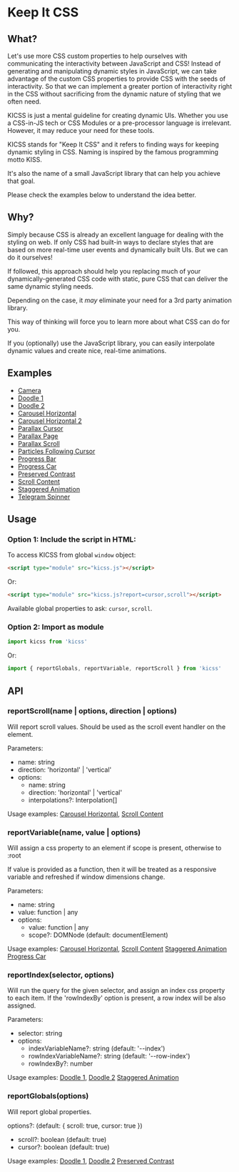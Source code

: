 # Keep It CSS

## What?

Let's use more CSS custom properties to help ourselves with communicating the interactivity between JavaScript and CSS! Instead of generating and manipulating dynamic styles in JavaScript, we can take advantage of the custom CSS properties to provide CSS with the seeds of interactivity. So that we can implement a greater portion of interactivity right in the CSS without sacrificing from the dynamic nature of styling that we often need.

KICSS is just a mental guideline for creating dynamic UIs. Whether you use a CSS-in-JS tech or CSS Modules or a pre-processor language is irrelevant. However, it may reduce your need for these tools.

KICSS stands for "Keep It CSS" and it refers to finding ways for keeping dynamic styling in CSS. Naming is inspired by the famous programming motto KISS.

It's also the name of a small JavaScript library that can help you achieve that goal.

Please check the examples below to understand the idea better.

## Why?

Simply because CSS is already an excellent language for dealing with the styling on web. If only CSS had built-in ways to declare styles that are based on more real-time user events and dynamically built UIs. But we can do it ourselves!

If followed, this approach should help you replacing much of your dynamically-generated CSS code with static, pure CSS that can deliver the same dynamic styling needs.

Depending on the case, it <em>may</em> eliminate your need for a 3rd party animation library.

This way of thinking will force you to learn more about what CSS can do for you.

If you (optionally) use the JavaScript library, you can easily interpolate dynamic values and create nice, real-time animations.

## Examples

*   [Camera](https://enes.in/kicss/examples/camera)
*   [Doodle 1](https://enes.in/kicss/examples/doodle-1)
*   [Doodle 2](https://enes.in/kicss/examples/doodle-2)
*   [Carousel Horizontal](https://enes.in/kicss/examples/carousel-horizontal)
*   [Carousel Horizontal 2](https://enes.in/kicss/examples/carousel-horizontal-2)
*   [Parallax Cursor](https://enes.in/kicss/examples/parallax-cursor)
*   [Parallax Page](https://enes.in/kicss/examples/parallax-page)
*   [Parallax Scroll](https://enes.in/kicss/examples/parallax-scroll)
*   [Particles Following Cursor](https://enes.in/kicss/examples/particles-following-cursor)
*   [Progress Bar](https://enes.in/kicss/examples/progressbar)
*   [Progress Car](https://enes.in/kicss/examples/progresscar)
*   [Preserved Contrast](https://enes.in/kicss/examples/preserved-contrast)
*   [Scroll Content](https://enes.in/kicss/examples/scroll-content)
*   [Staggered Animation](https://enes.in/kicss/examples/staggered-animation)
*   [Telegram Spinner](https://enes.in/kicss/examples/telegram-spinner)

## Usage

### Option 1: Include the script in HTML:

To access KICSS from global `window` object:

```html
<script type="module" src="kicss.js"></script>
```

Or:

```html
<script type="module" src="kicss.js?report=cursor,scroll"></script>
```

Available global properties to ask: `cursor`, `scroll`.

### Option 2: Import as module

```js
import kicss from 'kicss'
```

Or:

```js
import { reportGlobals, reportVariable, reportScroll } from 'kicss'
```

## API

### reportScroll(name | options, direction | options)

Will report scroll values. Should be used as the scroll event handler on the element.

Parameters:

*   name: string
*   direction: 'horizontal' | 'vertical'
*   options:
    *   name: string
    *   direction: 'horizontal' | 'vertical'
    *   interpolations?: Interpolation[]

Usage examples: [Carousel Horizontal](https://enes.in/kicss/examples/carousel-horizontal), [Scroll Content](https://enes.in/kicss/examples/scroll-content)

### reportVariable(name, value | options)

Will assign a css property to an element if scope is present, otherwise to :root

If value is provided as a function, then it will be treated as a responsive variable and refreshed if window dimensions change.

Parameters:

*   name: string
*   value: function | any
*   options:
    *   value: function | any
    *   scope?: DOMNode (default: documentElement)

Usage examples: [Carousel Horizontal](https://enes.in/kicss/examples/carousel-horizontal), [Scroll Content](https://enes.in/kicss/examples/scroll-content) [Staggered Animation](https://enes.in/kicss/examples/staggered-animation) [Progress Car](https://enes.in/kicss/examples/progresscar)

### reportIndex(selector, options)

Will run the query for the given selector, and assign an index css property to each item. If the 'rowIndexBy' option is present, a row index will be also assigned.

Parameters:

*   selector: string
*   options:
    *   indexVariableName?: string (default: '--index')
    *   rowIndexVariableName?: string (default: '--row-index')
    *   rowIndexBy?: number

Usage examples: [Doodle 1](https://enes.in/kicss/examples/doodle-1), [Doodle 2](https://enes.in/kicss/examples/doodle-2) [Staggered Animation](https://enes.in/kicss/examples/staggered-animation)

### reportGlobals(options)

Will report global properties.

options?: (default: { scroll: true, cursor: true })

*   scroll?: boolean (default: true)
*   cursor?: boolean (default: true)

Usage examples: [Doodle 1](https://enes.in/kicss/examples/doodle-1), [Doodle 2](https://enes.in/kicss/examples/doodle-2) [Preserved Contrast](https://enes.in/kicss/examples/preserved-contrast)

